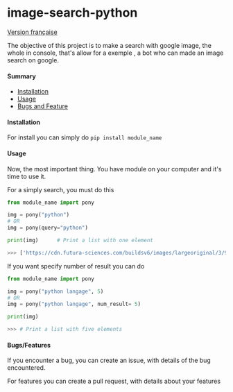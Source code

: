 # image-search-python
 

[Version française](https://github.com/gamingdy/image-search-python/tree/dev/docs)


The objective of this project is to make a search with google image, the whole in console, that's allow for a exemple , a bot who can made an image search on google.


#### Summary

- [Installation](https://github.com/gamingdy/image-search-python#installation)
- [Usage](https://github.com/gamingdy/image-search-python#usage)
- [Bugs and Feature](https://github.com/gamingdy/image-search-python#bugsfeatures)
#### Installation

For install you can simply do  ``pip install module_name`` 

#### Usage

Now, the most important thing. You have module on your computer and it's time to use it.

For a simply search, you must do this

```py
from module_name import pony

img = pony("python")
# OR
img = pony(query="python")

print(img)      # Print a list with one element

>>> ['https://cdn.futura-sciences.com/buildsv6/images/largeoriginal/3/9/a/39a7d35bbd_50163520_formation-python.jpg']
```

If you want specify number of result you can do

```py
from module_name import pony

img = pony("python langage", 5)
# OR
img = pony("python langage", num_result= 5)

print(img)

>>> # Print a list with five elements
```

#### Bugs/Features

If you encounter a bug, you can create an issue, with details of the bug encountered.

For features you can create a pull request, with details about your features